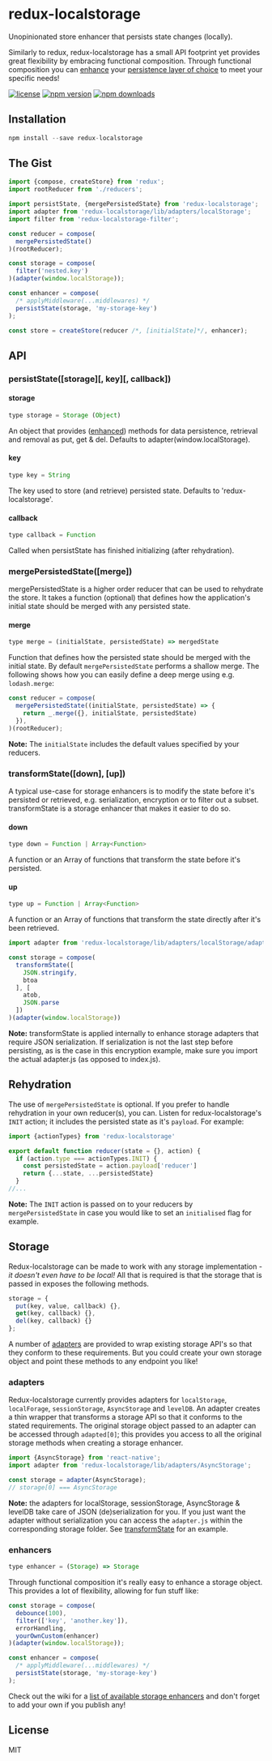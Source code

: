 redux-localstorage
==================

Unopinionated store enhancer that persists state changes (locally).

Similarly to redux, redux-localstorage has a small API footprint yet provides great flexibility by embracing functional composition. Through functional composition you can [enhance](#enhancers) your [persistence layer of choice](#storage-1) to meet your specific needs!

[![license](https://img.shields.io/npm/l/redux-localstorage.svg?style=flat-square)](https://www.npmjs.com/package/redux-localstorage)
[![npm version](https://img.shields.io/npm/v/redux-localstorage.svg?style=flat-square)](https://www.npmjs.com/package/redux-localstorage)
[![npm downloads](https://img.shields.io/npm/dm/redux-localstorage.svg?style=flat-square)](https://www.npmjs.com/package/redux-localstorage)

## Installation
```js
npm install --save redux-localstorage
```

## The Gist
```js
import {compose, createStore} from 'redux';
import rootReducer from './reducers';

import persistState, {mergePersistedState} from 'redux-localstorage';
import adapter from 'redux-localstorage/lib/adapters/localStorage';
import filter from 'redux-localstorage-filter';

const reducer = compose(
  mergePersistedState()
)(rootReducer);

const storage = compose(
  filter('nested.key')
)(adapter(window.localStorage));

const enhancer = compose(
  /* applyMiddleware(...middlewares) */
  persistState(storage, 'my-storage-key')
);

const store = createStore(reducer /*, [initialState]*/, enhancer);
```
## API
### persistState([storage][, key][, callback])
#### storage
```js
type storage = Storage (Object)
```
An object that provides ([enhanced](#enhancers)) methods for data persistence, retrieval and removal as put, get & del. Defaults to adapter(window.localStorage).

#### key
```js
type key = String
```
The key used to store (and retrieve) persisted state. Defaults to 'redux-localstorage'.

#### callback
```js
type callback = Function
```
Called when persistState has finished initializing (after rehydration).

### mergePersistedState([merge])
mergePersistedState is a higher order reducer that can be used to rehydrate the store. It takes a function (optional) that defines how the application's initial state should be merged with any persisted state.

#### merge
```js
type merge = (initialState, persistedState) => mergedState
```
Function that defines how the persisted state should be merged with the initial state. By default `mergePersistedState` performs a shallow merge. The following shows how you can easily define a deep merge using e.g. `lodash.merge`:  

```js
const reducer = compose(
  mergePersistedState((initialState, persistedState) => {
    return _.merge({}, initialState, persistedState)
  }),
)(rootReducer);
``` 

**Note:** The `initialState` includes the default values specified by your reducers.

### transformState([down], [up])
A typical use-case for storage enhancers is to modify the state before it's persisted or retrieved, e.g. serialization, encryption or to filter out a subset. transformState is a storage enhancer that makes it easier to do so. 

#### down
```js
type down = Function | Array<Function>
```
A function or an Array of functions that transform the state before it's persisted.
 
#### up
```js
type up = Function | Array<Function>
```
A function or an Array of functions that transform the state directly after it's been retrieved.

```js
import adapter from 'redux-localstorage/lib/adapters/localStorage/adapter.js';

const storage = compose(
  transformState([
    JSON.stringify,
    btoa
  ], [
    atob,
    JSON.parse
  ])
)(adapter(window.localStorage))
``` 

**Note:** transformState is applied internally to enhance storage adapters that require JSON serialization. If serialization is not the last step before persisting, as is the case in this encryption example, make sure you import the actual adapter.js (as opposed to index.js).

## Rehydration
The use of `mergePersistedState` is optional. If you prefer to handle rehydration in your own reducer(s), you can. Listen for redux-localstorage's `INIT` action; it includes the persisted state as it's `payload`. For example:

```js
import {actionTypes} from 'redux-localstorage'

export default function reducer(state = {}, action) {
  if (action.type === actionTypes.INIT) {
    const persistedState = action.payload['reducer']
    return {...state, ...persistedState}
  }
//...
```
**Note:** The `INIT` action is passed on to your reducers by `mergePersistedState` in case you would like to set an `initialised` flag for example.

## Storage
Redux-localstorage can be made to work with any storage implementation - *it doesn't even have to be local!* All that is required is that the storage that is passed in exposes the following methods. 
```js
storage = {
  put(key, value, callback) {},
  get(key, callback) {},
  del(key, callback) {}
};
```
A number of [adapters](#adapters) are provided to wrap existing storage API's so that they conform to these requirements. But you could create your own storage object and point these methods to any endpoint you like!

### adapters
Redux-localstorage currently provides adapters for `localStorage`, `localForage`, `sessionStorage`, `AsyncStorage` and `levelDB`. An adapter creates a thin wrapper that transforms a storage API so that it conforms to the stated requirements. The original storage object passed to an adapter can be accessed through `adapted[0]`; this provides you access to all the original storage methods when creating a storage enhancer.

```js
import {AsyncStorage} from 'react-native';
import adapter from 'redux-localstorage/lib/adapters/AsyncStorage';

const storage = adapter(AsyncStorage);
// storage[0] === AsyncStorage
```
**Note:** the adapters for localStorage, sessionStorage, AsyncStorage & levelDB take care of JSON (de)serialization for you. If you just want the adapter without serialization you can access the `adapter.js` within the corresponding storage folder. See [transformState](#transformstatedown-up) for an example.

### enhancers
```js
type enhancer = (Storage) => Storage
```
Through functional composition it's really easy to enhance a storage object. This provides a lot of flexibility, allowing for fun stuff like:
```js
const storage = compose(
  debounce(100),
  filter(['key', 'another.key']),
  errorHandling,
  yourOwnCustom(enhancer)
)(adapter(window.localStorage));

const enhancer = compose(
  /* applyMiddleware(...middlewares) */
  persistState(storage, 'my-storage-key')
);
```
Check out the wiki for a [list of available storage enhancers](https://github.com/elgerlambert/redux-localstorage/wiki) and don't forget to add your own if you publish any!

## License
MIT
